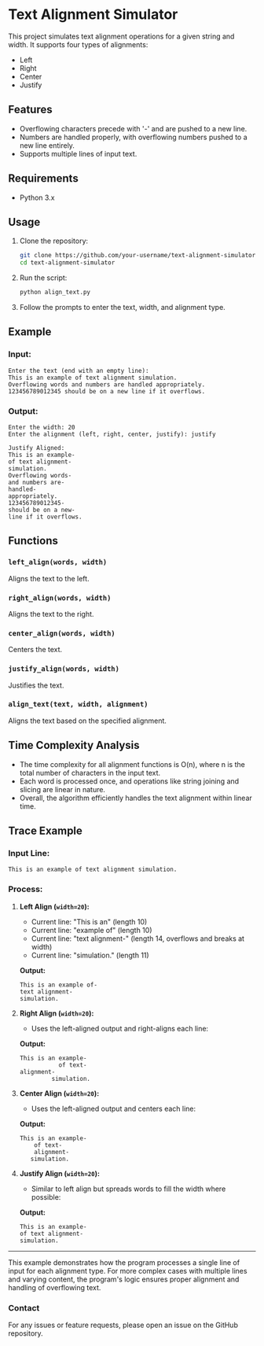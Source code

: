 # Text Alignment Simulator

This project simulates text alignment operations for a given string and width. It supports four types of alignments:
- Left
- Right
- Center
- Justify

## Features
- Overflowing characters precede with '-' and are pushed to a new line.
- Numbers are handled properly, with overflowing numbers pushed to a new line entirely.
- Supports multiple lines of input text.

## Requirements
- Python 3.x

## Usage

1. Clone the repository:
   ```sh
   git clone https://github.com/your-username/text-alignment-simulator.git
   cd text-alignment-simulator
   ```

2. Run the script:
   ```sh
   python align_text.py
   ```

3. Follow the prompts to enter the text, width, and alignment type.

## Example
### Input:
```
Enter the text (end with an empty line):
This is an example of text alignment simulation.
Overflowing words and numbers are handled appropriately.
123456789012345 should be on a new line if it overflows.
```
### Output:
```
Enter the width: 20
Enter the alignment (left, right, center, justify): justify

Justify Aligned:
This is an example-
of text alignment-
simulation.
Overflowing words-
and numbers are-
handled-
appropriately.
123456789012345-
should be on a new-
line if it overflows.
```

## Functions

### `left_align(words, width)`
Aligns the text to the left.

### `right_align(words, width)`
Aligns the text to the right.

### `center_align(words, width)`
Centers the text.

### `justify_align(words, width)`
Justifies the text.

### `align_text(text, width, alignment)`
Aligns the text based on the specified alignment.

## Time Complexity Analysis

- The time complexity for all alignment functions is O(n), where n is the total number of characters in the input text.
- Each word is processed once, and operations like string joining and slicing are linear in nature.
- Overall, the algorithm efficiently handles the text alignment within linear time.

## Trace Example

### Input Line:
```
This is an example of text alignment simulation.
```
### Process:

1. **Left Align (`width=20`):**
   - Current line: "This is an" (length 10)
   - Current line: "example of" (length 10)
   - Current line: "text alignment-" (length 14, overflows and breaks at width)
   - Current line: "simulation." (length 11)

   **Output:**
   ```
   This is an example of-
   text alignment-
   simulation.
   ```

2. **Right Align (`width=20`):**
   - Uses the left-aligned output and right-aligns each line:
   
   **Output:**
   ```
   This is an example-
              of text-
   alignment-
            simulation.
   ```

3. **Center Align (`width=20`):**
   - Uses the left-aligned output and centers each line:
   
   **Output:**
   ```
   This is an example-
       of text-
       alignment-
      simulation.
   ```

4. **Justify Align (`width=20`):**
   - Similar to left align but spreads words to fill the width where possible:
   
   **Output:**
   ```
   This is an example-
   of text alignment-
   simulation.
   ```

---

This example demonstrates how the program processes a single line of input for each alignment type. For more complex cases with multiple lines and varying content, the program's logic ensures proper alignment and handling of overflowing text.

### Contact
For any issues or feature requests, please open an issue on the GitHub repository.